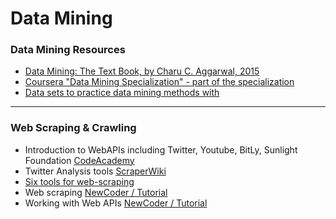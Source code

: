# Data Mining

### Data Mining Resources

- [Data Mining: The Text Book, by Charu C. Aggarwal, 2015](http://www.charuaggarwal.net/Data-Mining.htm) 
- [Coursera "Data Mining Specialization" - part of the specialization](https://www.coursera.org/specializations/data-mining)
- [Data sets to practice data mining methods with](https://github.com/datasciencemasters/go/blob/master/datasets.md)

---

### Web Scraping & Crawling

* Introduction to WebAPIs including Twitter, Youtube, BitLy, Sunlight Foundation [CodeAcademy](http://www.codecademy.com/tracks/apis)
* Twitter Analysis tools [ScraperWiki](https://scraperwiki.com/tools/twitter)
* [Six tools for web-scraping](http://www.notprovided.eu/six-tools-web-scraping-use-data-journalism-creating-insightful-content/)
* Web scraping [NewCoder / Tutorial](http://newcoder.io/scrape/)
* Working with Web APIs [NewCoder / Tutorial](http://newcoder.io/api/)

